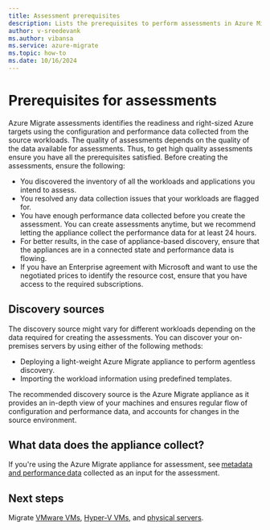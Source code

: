 ```yaml
---
title: Assessment prerequisites
description: Lists the prerequisites to perform assessments in Azure Migrate
author: v-sreedevank
ms.author: vibansa
ms.service: azure-migrate
ms.topic: how-to
ms.date: 10/16/2024
---
```


# Prerequisites for assessments 
 
Azure Migrate assessments identifies the readiness and right-sized Azure targets using the configuration and performance data collected from the source workloads. The quality of assessments depends on the quality of the data available for assessments. Thus, to get high quality assessments ensure you have all the prerequisites satisfied. Before creating the assessments, ensure the following: 

- You discovered the inventory of all the workloads and applications you intend to assess. 
- You resolved any data collection issues that your workloads are flagged for.
- You have enough performance data collected before you create the assessment. You can create assessments anytime, but we recommend letting the appliance collect the performance data for at least 24 hours.  
- For better results, in the case of appliance-based discovery, ensure that the appliances are in a connected state and performance data is flowing. 
- If you have an Enterprise agreement with Microsoft and want to use the negotiated prices to identify the resource cost, ensure that you have access to the required subscriptions. 

## Discovery sources 

The discovery source might vary for different workloads depending on the data required for creating the assessments. You can discover your on-premises servers by using either of the following methods: 

   - Deploying a light-weight Azure Migrate appliance to perform agentless discovery. 
   - Importing the workload information using predefined templates. 

The recommended discovery source is the Azure Migrate appliance as it provides an in-depth view of your machines and ensures regular flow of configuration and performance data, and accounts for changes in the source environment.  

## What data does the appliance collect? 

If you're using the Azure Migrate appliance for assessment, see [metadata and performance data](discovered-metadata.md) collected as an input for the assessment. 

## Next steps
Migrate [VMware VMs](tutorial-migrate-vmware.md), [Hyper-V VMs](tutorial-migrate-hyper-v.md), and [physical servers](tutorial-migrate-physical-virtual-machines.md).